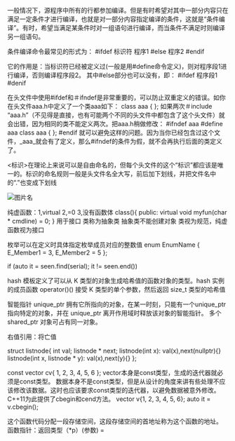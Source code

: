 一般情况下，源程序中所有的行都参加编译。但是有时希望对其中一部分内容只在满足一定条件才进行编译，也就是对一部分内容指定编译的条件，这就是“条件编译”。有时，希望当满足某条件时对一组语句进行编译，而当条件不满足时则编译另一组语句。

条件编译命令最常见的形式为：
 #ifdef 标识符
程序1
 #else
程序2
 #endif

它的作用是：当标识符已经被定义过(一般是用#define命令定义)，则对程序段1进行编译，否则编译程序段2。
其中#else部分也可以没有，即：
 #ifdef
程序段1
 #denif

在头文件中使用#ifdef和＃ifndef是非常重要的，可以防止双重定义的错误。如你在头文件aaa.h中定义了一个类aaa如下：
class aaa
{
};
如果两次＃include “aaa.h”（不见得是直接，也有可能两个不同的头文件中都包含了这个头文件）就会出错，因为相同的类不能定义两次。把aaa.h稍做修改：
 #ifndef aaa
 #define aaa
class aaa
{
};
 #endif
就可以避免这样的问题。因为当你已经包含过这个文件，_aaa_就会有了定义，那么#ifndef的条件为假，就不会再执行后面的类定义了。

<标识>在理论上来说可以是自由命名的，但每个头文件的这个“标识”都应该是唯一的。标识的命名规则一般是头文件名全大写，前后加下划线，并把文件名中的“.”也变成下划线

   ![图片名](图片文件路径)

纯虚函数：1,virtual 2,=0 3,没有函数体 
class(){
public:
    virtual void myfun(char * cmdline) = 0;
}
用于接口    类称为抽象类   抽象类不能创建对象
类视为规范，纯虚函数视为接口

枚举可以在定义时具体指定枚举成员对应的整数值
enum EnumName
{
E_Member1 = 3,
E_Member2 = 5
};

if (auto it = seen.find(serial); it != seen.end())

hash<K> 模板定义了可以从 K 类型的对象生成哈希值的函数对象的类型。hash<K> 实例的成员函数  operator()() 接受 K 类型的单个参数，然后返回 size_t 类型的哈希值

智能指针 
unique_ptr 拥有它所指向的对象，在某一时刻，只能有一个unique_ptr指向特定的对象，并在 unique_ptr 离开作用域时释放该对象的智能指针。
多个 shared_ptr 对象可占有同一对象。

右值引用：将亡值

struct listnode{
    int val;
    listnode * next;
    listnode(int x): val(x),next(nullptr){}
    listnode(int x, listnode * y): val(x),next(y){}
};

const vector<int> cv{ 1, 2, 3, 4, 5, 6 };
vector本身是const类型，生成的迭代器就必须是const类型。
数据本身不是const类型，但是从设计的角度来讲有些处理不应该修改该数据。这时也应该要求const类型的迭代器，以避免数据被意外修改。
C++11为此提供了cbegin和cend方法。
vector v{1, 2, 3, 4, 5, 6};
auto it = v.cbegin();

这个函数代码分配一段存储空间，这段存储空间的首地址称为这个函数的地址。
函数指针：返回类型（*p）(参数) = 